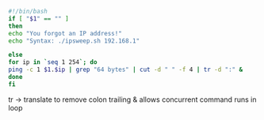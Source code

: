 ```bash
#!/bin/bash
if [ "$1" == "" ] 
then 
echo "You forgot an IP address!" 
echo "Syntax: ./ipsweep.sh 192.168.1" 

else 
for ip in `seq 1 254`; do
ping -c 1 $1.$ip | grep "64 bytes" | cut -d " " -f 4 | tr -d ":" & 
done 
fi
```

tr -> translate to remove colon
trailing & allows concurrent command runs in loop
